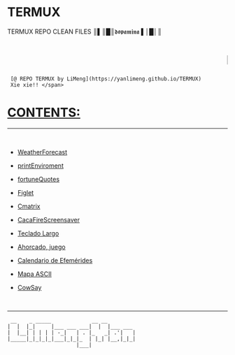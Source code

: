 # TERMUX
TERMUX REPO CLEAN FILES ║▌║█║𝖉𝖔𝖕𝖆𝖒𝖎𝖓𝖆 ▌│█│║ 

# <marquee>Hola, bienvenid@......&nbsp;&nbsp; @ <strong>&nbsp;&nbsp;**TERMUX** REPO CLEAN FILES....</strong>&nbsp;&nbsp;&nbsp;<i>&nbsp;&nbsp;aqui se prueban herramientas para Termux - Android....&nbsp;</i></marquee>


	 [@ REPO TERMUX by LiMeng](https://yanlimeng.github.io/TERMUX) 
	 Xie xie!! </span>


#   [CONTENTS:](https://yanlimeng.github.io/TERMUX) 
<hr>
<br>

- [WeatherForecast](https://yanlimeng.github.io/WeatherForecast.bash/
)

- [printEnviroment](https://yanlimeng.github.io/printEnviroment.bash/
)

- [fortuneQuotes](https://yanlimeng.github.io/fortuneQuotes.bash/
)

- [Figlet](https://yanlimeng.github.io/Figlet-shell/
)

- [Cmatrix](https://yanlimeng.github.io/Cmatrix
)

- [CacaFireScreensaver](https://yanlimeng.github.io/CacaFireScreensaver/
)

- [Teclado Largo](https://yanlimeng.github.io/TecladoLargo.bash/
)

- [Ahorcado, juego](https://yanlimeng.github.io/Ahorcado.bash/
)

- [Calendario de Efemérides](https://yanlimeng.github.io/Efemerides.bash/
)

- [Mapa ASCII](https://yanlimeng.github.io/MAPSCII.sh/
)

- [CowSay](https://yanlimeng.github.io/CowSay.bash/
)



<br>
<hr>




```
 __    _ _____             __ __         
|  |  |_|     |___ ___ ___|  |  |___ ___ 
|  |__| | | | | -_|   | . |_   _| .'|   |
|_____|_|_|_|_|___|_|_|_  | |_| |__,|_|_|
                      |___|              
```


